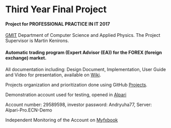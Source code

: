 # Third Year Final Project
#### Project for PROFESSIONAL PRACTICE IN IT 2017
[GMIT](http://www.gmit.ie) Department of Computer Science and Applied Physics.
The Project Supervisor is Martin Kenirons.

#### Automatic trading program (Expert Advisor (EA)) for the FOREX (foreign exchange) market.
All documentation including: Design Document, Implementation, User Guide and Video for presentation,
available on  [Wiki](https://github.com/andryuha77/Third_Year_Final_Project/wiki).

Projects organization and prioritization done using GitHub [Projects](https://github.com/andryuha77/Third_Year_Final_Project/projects/1).

Demonstration account used for testing, opened in [Alpari ](http://alpari.com/?partner_id=81675)

Account number: 29589598, investor password: Andryuha77, Server: Alpari-Pro.ECN-Demo

Independent Monitoring of the Account on [Myfxbook](https://www.myfxbook.com/members/andryuha77/project/2044922)

